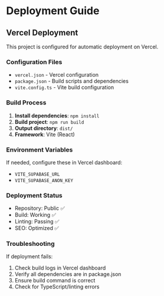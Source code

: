 # Deployment Guide

## Vercel Deployment

This project is configured for automatic deployment on Vercel.

### Configuration Files

- `vercel.json` - Vercel configuration
- `package.json` - Build scripts and dependencies
- `vite.config.ts` - Vite build configuration

### Build Process

1. **Install dependencies**: `npm install`
2. **Build project**: `npm run build`
3. **Output directory**: `dist/`
4. **Framework**: Vite (React)

### Environment Variables

If needed, configure these in Vercel dashboard:
- `VITE_SUPABASE_URL`
- `VITE_SUPABASE_ANON_KEY`

### Deployment Status

- Repository: Public ✅
- Build: Working ✅
- Linting: Passing ✅
- SEO: Optimized ✅

### Troubleshooting

If deployment fails:
1. Check build logs in Vercel dashboard
2. Verify all dependencies are in package.json
3. Ensure build command is correct
4. Check for TypeScript/linting errors
